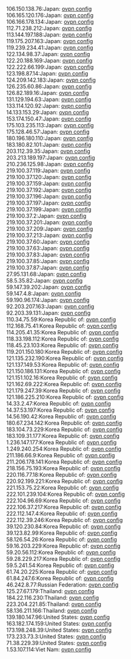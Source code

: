 106.150.138.76:Japan: [ovpn config](vpn/106_150_138_76.ovpn)  
106.165.120.176:Japan: [ovpn config](vpn/106_165_120_176.ovpn)  
106.166.178.134:Japan: [ovpn config](vpn/106_166_178_134.ovpn)  
112.71.238.212:Japan: [ovpn config](vpn/112_71_238_212.ovpn)  
113.144.197.188:Japan: [ovpn config](vpn/113_144_197_188.ovpn)  
119.175.207.163:Japan: [ovpn config](vpn/119_175_207_163.ovpn)  
119.239.234.41:Japan: [ovpn config](vpn/119_239_234_41.ovpn)  
122.134.98.37:Japan: [ovpn config](vpn/122_134_98_37.ovpn)  
122.20.188.169:Japan: [ovpn config](vpn/122_20_188_169.ovpn)  
122.222.66.199:Japan: [ovpn config](vpn/122_222_66_199.ovpn)  
123.198.87.14:Japan: [ovpn config](vpn/123_198_87_14.ovpn)  
124.209.142.183:Japan: [ovpn config](vpn/124_209_142_183.ovpn)  
126.235.60.86:Japan: [ovpn config](vpn/126_235_60_86.ovpn)  
126.82.189.16:Japan: [ovpn config](vpn/126_82_189_16.ovpn)  
131.129.194.63:Japan: [ovpn config](vpn/131_129_194_63.ovpn)  
133.114.120.92:Japan: [ovpn config](vpn/133_114_120_92.ovpn)  
14.133.153.29:Japan: [ovpn config](vpn/14_133_153_29.ovpn)  
153.174.150.47:Japan: [ovpn config](vpn/153_174_150_47.ovpn)  
175.103.235.113:Japan: [ovpn config](vpn/175_103_235_113.ovpn)  
175.128.46.57:Japan: [ovpn config](vpn/175_128_46_57.ovpn)  
180.196.180.110:Japan: [ovpn config](vpn/180_196_180_110.ovpn)  
183.180.82.101:Japan: [ovpn config](vpn/183_180_82_101.ovpn)  
203.112.39.35:Japan: [ovpn config](vpn/203_112_39_35.ovpn)  
203.213.189.197:Japan: [ovpn config](vpn/203_213_189_197.ovpn)  
210.236.125.98:Japan: [ovpn config](vpn/210_236_125_98.ovpn)  
219.100.37.119:Japan: [ovpn config](vpn/219_100_37_119.ovpn)  
219.100.37.120:Japan: [ovpn config](vpn/219_100_37_120.ovpn)  
219.100.37.159:Japan: [ovpn config](vpn/219_100_37_159.ovpn)  
219.100.37.192:Japan: [ovpn config](vpn/219_100_37_192.ovpn)  
219.100.37.196:Japan: [ovpn config](vpn/219_100_37_196.ovpn)  
219.100.37.197:Japan: [ovpn config](vpn/219_100_37_197.ovpn)  
219.100.37.199:Japan: [ovpn config](vpn/219_100_37_199.ovpn)  
219.100.37.2:Japan: [ovpn config](vpn/219_100_37_2.ovpn)  
219.100.37.201:Japan: [ovpn config](vpn/219_100_37_201.ovpn)  
219.100.37.209:Japan: [ovpn config](vpn/219_100_37_209.ovpn)  
219.100.37.213:Japan: [ovpn config](vpn/219_100_37_213.ovpn)  
219.100.37.60:Japan: [ovpn config](vpn/219_100_37_60.ovpn)  
219.100.37.63:Japan: [ovpn config](vpn/219_100_37_63.ovpn)  
219.100.37.83:Japan: [ovpn config](vpn/219_100_37_83.ovpn)  
219.100.37.85:Japan: [ovpn config](vpn/219_100_37_85.ovpn)  
219.100.37.87:Japan: [ovpn config](vpn/219_100_37_87.ovpn)  
27.95.131.68:Japan: [ovpn config](vpn/27_95_131_68.ovpn)  
58.5.35.82:Japan: [ovpn config](vpn/58_5_35_82.ovpn)  
59.147.39.202:Japan: [ovpn config](vpn/59_147_39_202.ovpn)  
59.147.4.8:Japan: [ovpn config](vpn/59_147_4_8.ovpn)  
59.190.96.174:Japan: [ovpn config](vpn/59_190_96_174.ovpn)  
92.203.207.163:Japan: [ovpn config](vpn/92_203_207_163.ovpn)  
92.203.39.131:Japan: [ovpn config](vpn/92_203_39_131.ovpn)  
110.34.75.59:Korea Republic of: [ovpn config](vpn/110_34_75_59.ovpn)  
112.168.75.41:Korea Republic of: [ovpn config](vpn/112_168_75_41.ovpn)  
114.205.41.35:Korea Republic of: [ovpn config](vpn/114_205_41_35.ovpn)  
118.33.198.112:Korea Republic of: [ovpn config](vpn/118_33_198_112.ovpn)  
118.45.23.103:Korea Republic of: [ovpn config](vpn/118_45_23_103.ovpn)  
119.201.150.180:Korea Republic of: [ovpn config](vpn/119_201_150_180.ovpn)  
121.135.232.190:Korea Republic of: [ovpn config](vpn/121_135_232_190.ovpn)  
121.137.149.53:Korea Republic of: [ovpn config](vpn/121_137_149_53.ovpn)  
121.150.186.131:Korea Republic of: [ovpn config](vpn/121_150_186_131.ovpn)  
121.151.102.16:Korea Republic of: [ovpn config](vpn/121_151_102_16.ovpn)  
121.162.69.222:Korea Republic of: [ovpn config](vpn/121_162_69_222.ovpn)  
121.179.247.39:Korea Republic of: [ovpn config](vpn/121_179_247_39.ovpn)  
121.186.225.210:Korea Republic of: [ovpn config](vpn/121_186_225_210.ovpn)  
14.33.2.47:Korea Republic of: [ovpn config](vpn/14_33_2_47.ovpn)  
14.37.53.197:Korea Republic of: [ovpn config](vpn/14_37_53_197.ovpn)  
14.56.190.42:Korea Republic of: [ovpn config](vpn/14_56_190_42.ovpn)  
180.67.234.142:Korea Republic of: [ovpn config](vpn/180_67_234_142.ovpn)  
183.104.73.229:Korea Republic of: [ovpn config](vpn/183_104_73_229.ovpn)  
183.109.31.177:Korea Republic of: [ovpn config](vpn/183_109_31_177.ovpn)  
1.236.147.177:Korea Republic of: [ovpn config](vpn/1_236_147_177.ovpn)  
1.249.240.254:Korea Republic of: [ovpn config](vpn/1_249_240_254.ovpn)  
211.186.66.9:Korea Republic of: [ovpn config](vpn/211_186_66_9.ovpn)  
211.206.178.141:Korea Republic of: [ovpn config](vpn/211_206_178_141.ovpn)  
218.156.75.193:Korea Republic of: [ovpn config](vpn/218_156_75_193.ovpn)  
220.116.77.18:Korea Republic of: [ovpn config](vpn/220_116_77_18.ovpn)  
220.92.199.221:Korea Republic of: [ovpn config](vpn/220_92_199_221.ovpn)  
221.153.75.22:Korea Republic of: [ovpn config](vpn/221_153_75_22.ovpn)  
222.101.239.104:Korea Republic of: [ovpn config](vpn/222_101_239_104.ovpn)  
222.104.96.69:Korea Republic of: [ovpn config](vpn/222_104_96_69.ovpn)  
222.106.37.217:Korea Republic of: [ovpn config](vpn/222_106_37_217.ovpn)  
222.112.147.4:Korea Republic of: [ovpn config](vpn/222_112_147_4.ovpn)  
222.112.39.246:Korea Republic of: [ovpn config](vpn/222_112_39_246.ovpn)  
39.120.230.84:Korea Republic of: [ovpn config](vpn/39_120_230_84.ovpn)  
39.123.82.99:Korea Republic of: [ovpn config](vpn/39_123_82_99.ovpn)  
58.126.54.26:Korea Republic of: [ovpn config](vpn/58_126_54_26.ovpn)  
59.16.203.229:Korea Republic of: [ovpn config](vpn/59_16_203_229.ovpn)  
59.20.56.112:Korea Republic of: [ovpn config](vpn/59_20_56_112.ovpn)  
59.28.229.217:Korea Republic of: [ovpn config](vpn/59_28_229_217.ovpn)  
59.5.241.54:Korea Republic of: [ovpn config](vpn/59_5_241_54.ovpn)  
61.74.20.225:Korea Republic of: [ovpn config](vpn/61_74_20_225.ovpn)  
61.84.247.6:Korea Republic of: [ovpn config](vpn/61_84_247_6.ovpn)  
46.242.8.77:Russian Federation: [ovpn config](vpn/46_242_8_77.ovpn)  
125.27.67.179:Thailand: [ovpn config](vpn/125_27_67_179.ovpn)  
184.22.116.230:Thailand: [ovpn config](vpn/184_22_116_230.ovpn)  
223.204.221.85:Thailand: [ovpn config](vpn/223_204_221_85.ovpn)  
58.136.211.166:Thailand: [ovpn config](vpn/58_136_211_166.ovpn)  
139.180.147.96:United States: [ovpn config](vpn/139_180_147_96.ovpn)  
163.182.174.159:United States: [ovpn config](vpn/163_182_174_159.ovpn)  
173.198.248.39:United States: [ovpn config](vpn/173_198_248_39.ovpn)  
173.233.73.3:United States: [ovpn config](vpn/173_233_73_3.ovpn)  
71.38.229.39:United States: [ovpn config](vpn/71_38_229_39.ovpn)  
1.53.107.114:Viet Nam: [ovpn config](vpn/1_53_107_114.ovpn)  
